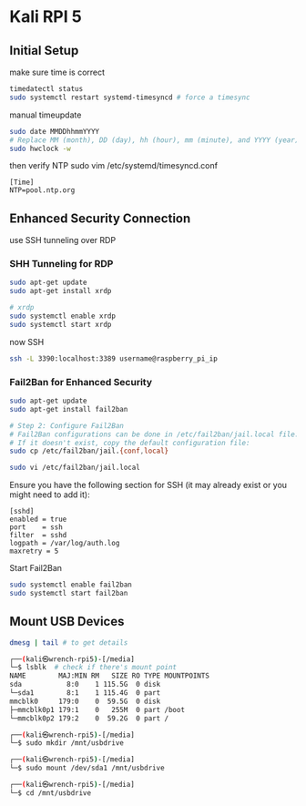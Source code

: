 # Kali RPI 5

## Initial Setup
make sure time is correct
```bash
timedatectl status
sudo systemctl restart systemd-timesyncd # force a timesync
```

manual timeupdate
```bash
sudo date MMDDhhmmYYYY
# Replace MM (month), DD (day), hh (hour), mm (minute), and YYYY (year) with the current date and time.
sudo hwclock -w
```

then verify NTP
sudo vim /etc/systemd/timesyncd.conf
```
[Time]
NTP=pool.ntp.org
```

## Enhanced Security Connection

use SSH tunneling over RDP

### SHH Tunneling for RDP

```bash
sudo apt-get update
sudo apt-get install xrdp

# xrdp
sudo systemctl enable xrdp
sudo systemctl start xrdp
```

now SSH 
```bash
ssh -L 3390:localhost:3389 username@raspberry_pi_ip
```

### Fail2Ban for Enhanced Security

```bash
sudo apt-get update
sudo apt-get install fail2ban

# Step 2: Configure Fail2Ban
# Fail2Ban configurations can be done in /etc/fail2ban/jail.local file. 
# If it doesn't exist, copy the default configuration file:
sudo cp /etc/fail2ban/jail.{conf,local}

sudo vi /etc/fail2ban/jail.local
```

Ensure you have the following section for SSH (it may already exist or you might need to add it):
```
[sshd]
enabled = true
port    = ssh
filter  = sshd
logpath = /var/log/auth.log
maxretry = 5
```

Start Fail2Ban
```bash
sudo systemctl enable fail2ban
sudo systemctl start fail2ban
```

## Mount USB Devices

```bash
dmesg | tail # to get details

┌──(kali㉿wrench-rpi5)-[/media]
└─$ lsblk  # check if there's mount point
NAME        MAJ:MIN RM   SIZE RO TYPE MOUNTPOINTS
sda           8:0    1 115.5G  0 disk
└─sda1        8:1    1 115.4G  0 part
mmcblk0     179:0    0  59.5G  0 disk
├─mmcblk0p1 179:1    0   255M  0 part /boot
└─mmcblk0p2 179:2    0  59.2G  0 part /

┌──(kali㉿wrench-rpi5)-[/media]
└─$ sudo mkdir /mnt/usbdrive

┌──(kali㉿wrench-rpi5)-[/media]
└─$ sudo mount /dev/sda1 /mnt/usbdrive

┌──(kali㉿wrench-rpi5)-[/media]
└─$ cd /mnt/usbdrive

```


